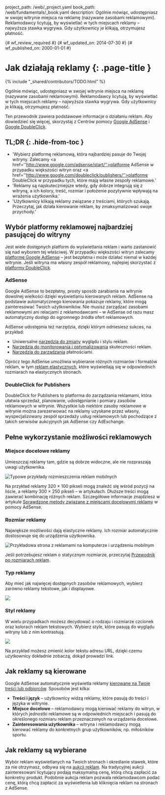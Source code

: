 project_path: /web/_project.yaml
book_path: /web/fundamentals/_book.yaml
description: Ogólnie mówiąc, udostępniasz w swojej witrynie miejsca na reklamę (nazywane zasobami reklamowymi). Reklamodawcy licytują, by wyświetlać w tych miejscach reklamy &ndash; najwyższa stawka wygrywa. Gdy użytkownicy je klikają, otrzymujesz płatność.

{# wf_review_required #}
{# wf_updated_on: 2014-07-30 #}
{# wf_published_on: 2000-01-01 #}

# Jak działają reklamy {: .page-title }

{% include "_shared/contributors/TODO.html" %}



Ogólnie mówiąc, udostępniasz w swojej witrynie miejsca na reklamę (nazywane zasobami reklamowymi). Reklamodawcy licytują, by wyświetlać w tych miejscach reklamy &ndash; najwyższa stawka wygrywa. Gdy użytkownicy je klikają, otrzymujesz płatność.

Ten przewodnik zawiera podstawowe informacje o działaniu reklam. Aby dowiedzieć się więcej, skorzystaj z Centrów pomocy <a href="https://support.google.com/adsense/answer/181947">Google AdSense</a> i <a href="https://support.google.com/dfp_sb/?utm_medium=et&utm_source=dfp_sb_support_tab&utm_campaign=dfp_sb#topic=13148">Google DoubleClick</a>.


## TL;DR {: .hide-from-toc }
- 'Wybierz platformę reklamową, która najbardziej pasuje do Twojej witryny. Zalecamy <a href=''http://www.google.com/adsense/start/''>platformę AdSense</a> w przypadku większości witryn oraz <a href=''http://www.google.com/doubleclick/publishers/''>platformę DoubleClick</a> w przypadku tych, które mają własne zespoły reklamowe.'
- 'Reklamy są najskuteczniejsze wtedy, gdy dobrze integrują się z witryną, a ich kolory, treść, rozmiar i położenie pozytywnie wpływają na wrażenia użytkownika.'
- 'Użytkownicy klikają reklamy związane z treściami, których szukają. Przeczytaj, jak działa kierowanie reklam, by zmaksymalizować swoje przychody.'


## Wybór platformy reklamowej najbardziej pasującej do witryny

Jest wiele dostępnych platform do wyświetlania reklam i warto zastanowić się nad wyborem tej właściwej. W przypadku większości witryn zalecamy [platformę Google AdSense](http://www.google.com/adsense/start/) &ndash; jest bezpłatna i może działać niemal w każdej witrynie. Jeśli witryna ma własny zespół reklamowy, najlepiej skorzystać z [platformy DoubleClick](https://www.google.com/doubleclick/publishers/).

### AdSense

Google AdSense to bezpłatny, prosty sposób zarabiania na witrynie dowolnej wielkości dzięki wyświetlaniu kierowanych reklam. AdSense na podstawie automatycznego kierowania pokazuje reklamy, które mogą zainteresować Twoich użytkowników. Nie musisz zarządzać zasobami reklamowymi ani relacjami z reklamodawcami &ndash; w AdSense od razu masz automatyczny dostęp do ogromnego źródła ofert reklamowych.

AdSense udostępnia też narzędzia, dzięki którym odniesiesz sukces, na przykład:

* Uniwersalne [narzędzia do zmiany](https://support.google.com/adsense/answer/160374) wyglądu i stylu reklam.
* [Narzędzia do monitorowania i optymalizowania](https://support.google.com/adsense/answer/2973289) skuteczności reklam.
* [Narzędzia do zarządzania](https://support.google.com/adsense/answer/2569265) płatnościami.

Oprócz tego AdSense umożliwia wybieranie różnych rozmiarów i formatów reklam, w tym [reklam elastycznych](https://support.google.com/adsense/answer/3213689), które wyświetlają się w odpowiednich rozmiarach na elastycznych stronach.


### DoubleClick for Publishers

DoubleClick for Publishers to platforma do zarządzania reklamami, która ułatwia sprzedaż, planowanie, udostępnianie i pomiary zasobów reklamowych w witrynie. Wszystkie lub niektóre zasoby reklamowe w witrynie można zarezerwować na reklamy uzyskane przez własny, wyspecjalizowany zespół sprzedaży usług reklamowych lub pochodzące z takich serwisów aukcyjnych jak AdSense czy AdExchange.

## Pełne wykorzystanie możliwości reklamowych

### Miejsce docelowe reklamy
Umieszczaj reklamy tam, gdzie są dobrze widoczne, ale nie rozpraszają uwagi użytkownika. 

<img src="images/mobile_ads_placement.png" alt="Typowe przykłady rozmieszczenia reklam mobilnych">

Na przykład reklamy 320 &times; 100 pikseli mogą znaleźć się wśród pozycji na liście, a reklamy 300 &times; 250 pikseli &ndash; w artykułach. Dłuższe treści mogą zawierać kombinację różnych reklam. Szczegółowe informacje znajdziesz w artykule [Sprawdzone metody związane z miejscami docelowymi reklamy](https://support.google.com/adsense/answer/1282097) w pomocy AdSense. 

### Rozmiar reklamy
Największe możliwości dają elastyczne reklamy. Ich rozmiar automatycznie dostosowuje się do urządzenia użytkownika. 

<img src="images/ad-ss-600.png" 
  srcset="images/ad-ss-1200.png 1200w, 
          images/ad-ss-900.png 900w,
          images/ad-ss-600.png 600w, 
          images/ad-ss-300.png 300w" 
  alt="Przykładowa strona z reklamami na komputerze i urządzeniu mobilnym">

Jeśli potrzebujesz reklam o statycznym rozmiarze, przeczytaj [Przewodnik po rozmiarach reklam](https://support.google.com/adsense/answer/6002621).


### Typ reklamy
Aby mieć jak najwięcej dostępnych zasobów reklamowych, wybierz zarówno reklamy tekstowe, jak i displayowe.

<img src="images/mobileimage.png">

### Styl reklamy
W wielu przypadkach możesz decydować o rodzaju i rozmiarze czcionek oraz kolorach reklam tekstowych. Wybierz style, które pasują do wyglądu witryny lub z nim kontrastują. 

<img src="images/mobiletext_withcolor.png">

Na przykład możesz zmienić kolor tekstu adresu URL, dzięki czemu użytkownicy dokładnie zobaczą, dokąd prowadzi link.


## Jak reklamy są kierowane
Google AdSense automatycznie wyświetla reklamy [kierowane na Twoje treści lub odbiorców](https://support.google.com/adsense/answer/9713).
Sposobów jest kilka:

* **Treści i język** &ndash; użytkownicy widzą reklamy, które pasują do treści i języka w witrynie.
* **Miejsce docelowe** &ndash; reklamodawcy mogą kierować reklamy do witryn, w których jednostki reklamowe są w odpowiednich miejscach i pasują do określonego rozmiaru reklam przeznaczonych na urządzenia docelowe.
* **Zainteresowania użytkownika** &ndash; witryna i reklamodawcy mogą kierować reklamy do konkretnych grup użytkowników, np. miłośników sportu.


## Jak reklamy są wybierane
Wybór reklam wyświetlanych na Twoich stronach i określanie stawek, które za nie otrzymasz, odbywa się na [aukcji reklam](https://support.google.com/adsense/answer/160525). Na tradycyjnej aukcji zainteresowani licytujący podają maksymalną cenę, którą chcą zapłacić za konkretny produkt. Podobnie aukcja reklam pozwala reklamodawcom podać cenę, którą chcą zapłacić za wyświetlenia lub kliknięcia reklam na stronach z AdSense.


